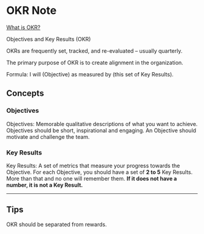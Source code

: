 ﻿# OKR Note

[What is OKR?](https://felipecastro.com/en/okr/what-is-okr/#top)

Objectives and Key Results (OKR)

OKRs are frequently set, tracked, and re-evaluated – usually quarterly.

The primary purpose of OKR is to create alignment in the organization. 

Formula: I will (Objective) as measured by (this set of Key Results).

## Concepts

### Objectives 

Objectives: Memorable qualitative descriptions of what you want to achieve. Objectives should be short, inspirational and engaging. An Objective should motivate and challenge the team.

### Key Results

Key Results: A set of metrics that measure your progress towards the Objective. For each Objective, you should have a set of **2 to 5** Key Results. More than that and no one will remember them. **If it does not have a number, it is not a Key Result.**

---

## Tips

OKR should be separated from rewards.
